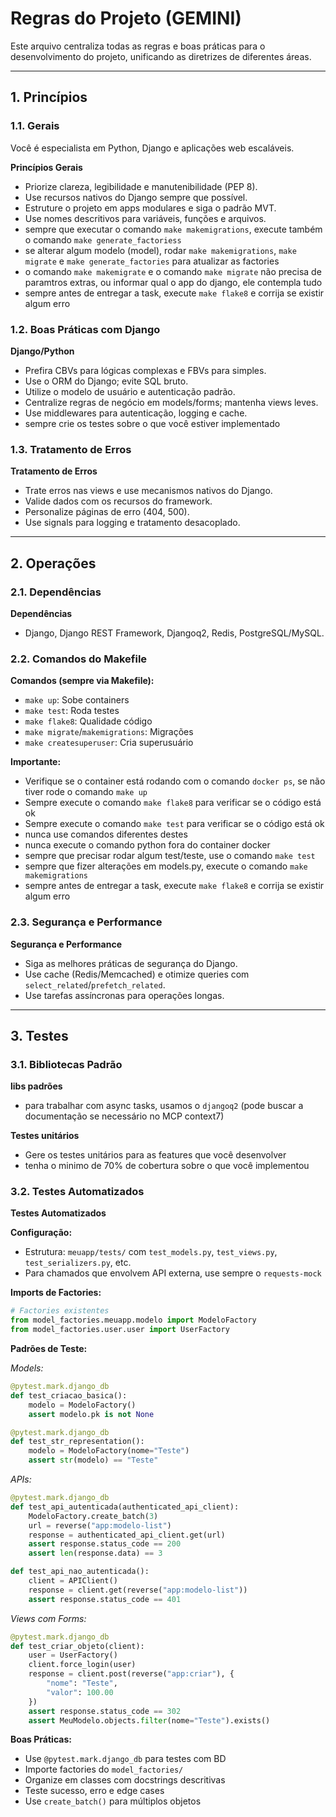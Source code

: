 # Regras do Projeto (GEMINI)

Este arquivo centraliza todas as regras e boas práticas para o desenvolvimento do projeto, unificando as diretrizes de diferentes áreas.

---

## 1. Princípios

### 1.1. Gerais

Você é especialista em Python, Django e aplicações web escaláveis.

**Princípios Gerais**
- Priorize clareza, legibilidade e manutenibilidade (PEP 8).
- Use recursos nativos do Django sempre que possível.
- Estruture o projeto em apps modulares e siga o padrão MVT.
- Use nomes descritivos para variáveis, funções e arquivos.
- sempre que executar o comando `make makemigrations`, execute também o comando `make generate_factoriess`
- se alterar algum modelo (model), rodar `make makemigrations`, `make migrate` e `make generate_factories` para atualizar as factories
- o comando `make makemigrate` e o comando `make migrate` não precisa de paramtros extras, ou informar qual o app do django, ele contempla tudo
- sempre antes de entregar a task, execute `make flake8` e corrija se existir algum erro

### 1.2. Boas Práticas com Django

**Django/Python**
- Prefira CBVs para lógicas complexas e FBVs para simples.
- Use o ORM do Django; evite SQL bruto.
- Utilize o modelo de usuário e autenticação padrão.
- Centralize regras de negócio em models/forms; mantenha views leves.
- Use middlewares para autenticação, logging e cache.
- sempre crie os testes sobre o que você estiver implementado

### 1.3. Tratamento de Erros

**Tratamento de Erros**
- Trate erros nas views e use mecanismos nativos do Django.
- Valide dados com os recursos do framework.
- Personalize páginas de erro (404, 500).
- Use signals para logging e tratamento desacoplado.

---

## 2. Operações

### 2.1. Dependências

**Dependências**
- Django, Django REST Framework, Djangoq2, Redis, PostgreSQL/MySQL.

### 2.2. Comandos do Makefile

**Comandos (sempre via Makefile):**
- `make up`: Sobe containers
- `make test`: Roda testes
- `make flake8`: Qualidade código
- `make migrate`/`makemigrations`: Migrações
- `make createsuperuser`: Cria superusuário

**Importante:**
- Verifique se o container está rodando com o comando `docker ps`, se não tiver rode o comando `make up`
- Sempre execute o comando `make flake8` para verificar se o código está ok
- Sempre execute o comando `make test` para verificar se o código está ok
- nunca use comandos diferentes destes
- nunca execute o comando python fora do container docker
- sempre que precisar rodar algum test/teste, use o comando `make test`
- sempre que fizer alterações em models.py, execute o comando `make makemigrations`
- sempre antes de entregar a task, execute `make flake8` e corrija se existir algum erro

### 2.3. Segurança e Performance

**Segurança e Performance**
- Siga as melhores práticas de segurança do Django.
- Use cache (Redis/Memcached) e otimize queries com `select_related`/`prefetch_related`.
- Use tarefas assíncronas para operações longas.

---

## 3. Testes

### 3.1. Bibliotecas Padrão

**libs padrões**
- para trabalhar com async tasks, usamos o `djangoq2` (pode buscar a documentação se necessário no MCP context7)

**Testes unitários**
- Gere os testes unitários para as features que você desenvolver
- tenha o minimo de 70% de cobertura sobre o que você implementou

### 3.2. Testes Automatizados

**Testes Automatizados**

**Configuração:**
- Estrutura: `meuapp/tests/` com `test_models.py`, `test_views.py`, `test_serializers.py`, etc.
- Para chamados que envolvem API externa, use sempre o `requests-mock`

**Imports de Factories:**
```python
# Factories existentes
from model_factories.meuapp.modelo import ModeloFactory
from model_factories.user.user import UserFactory
```

**Padrões de Teste:**

*Models:*
```python
@pytest.mark.django_db
def test_criacao_basica():
    modelo = ModeloFactory()
    assert modelo.pk is not None

@pytest.mark.django_db
def test_str_representation():
    modelo = ModeloFactory(nome="Teste")
    assert str(modelo) == "Teste"
```

*APIs:*
```python
@pytest.mark.django_db
def test_api_autenticada(authenticated_api_client):
    ModeloFactory.create_batch(3)
    url = reverse("app:modelo-list")
    response = authenticated_api_client.get(url)
    assert response.status_code == 200
    assert len(response.data) == 3

def test_api_nao_autenticada():
    client = APIClient()
    response = client.get(reverse("app:modelo-list"))
    assert response.status_code == 401
```

*Views com Forms:*
```python
@pytest.mark.django_db
def test_criar_objeto(client):
    user = UserFactory()
    client.force_login(user)
    response = client.post(reverse("app:criar"), {
        "nome": "Teste",
        "valor": 100.00
    })
    assert response.status_code == 302
    assert MeuModelo.objects.filter(nome="Teste").exists()
```

**Boas Práticas:**
- Use `@pytest.mark.django_db` para testes com BD
- Importe factories do `model_factories/`
- Organize em classes com docstrings descritivas
- Teste sucesso, erro e edge cases
- Use `create_batch()` para múltiplos objetos